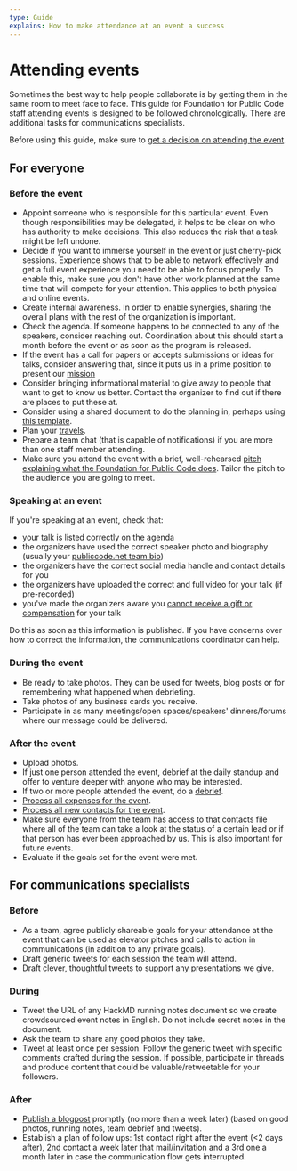 ```yaml
---
type: Guide
explains: How to make attendance at an event a success
---
```


# Attending events

Sometimes the best way to help people collaborate is by getting them in the same room to meet face to face.
This guide for Foundation for Public Code staff attending events is designed to be followed chronologically.
There are additional tasks for communications specialists.

Before using this guide, make sure to [get a decision on attending the event](deciding-to-attend-events.md).

## For everyone

### Before the event

* Appoint someone who is responsible for this particular event. Even though responsibilities may be delegated, it helps to be clear on who has authority to make decisions. This also reduces the risk that a task might be left undone.
* Decide if you want to immerse yourself in the event or just cherry-pick sessions. Experience shows that to be able to network effectively and get a full event experience you need to be able to focus properly. To enable this, make sure you don't have other work planned at the same time that will compete for your attention. This applies to both physical and online events.
* Create internal awareness. In order to enable synergies, sharing the overall plans with the rest of the organization is important.
* Check the agenda. If someone happens to be connected to any of the speakers, consider reaching out. Coordination about this should start a month before the event or as soon as the program is released.
* If the event has a call for papers or accepts submissions or ideas for talks, consider answering that, since it puts us in a prime position to present our [mission](../../organization/mission.md)
* Consider bringing informational material to give away to people that want to get to know us better. Contact the organizer to find out if there are places to put these at.
* Consider using a shared document to do the planning in, perhaps using [this template](events-planning-template.md).
* Plan your [travels](../staff-management/travel.md).
* Prepare a team chat (that is capable of notifications) if you are more than one staff member attending.
* Make sure you attend the event with a brief, well-rehearsed [pitch explaining what the Foundation for Public Code does](../communication/pitching.md). Tailor the pitch to the audience you are going to meet.

### Speaking at an event

If you're speaking at an event, check that:

* your talk is listed correctly on the agenda
* the organizers have used the correct speaker photo and biography (usually your [publiccode.net team bio](https://publiccode.net/team/))
* the organizers have the correct social media handle and contact details for you
* the organizers have uploaded the correct and full video for your talk (if pre-recorded)
* you've made the organizers aware you [cannot receive a gift or compensation](../../organization/staff-code-of-conduct.md#receiving-gifts) for your talk

Do this as soon as this information is published. If you have concerns over how to correct the information, the communications coordinator can help.

### During the event

* Be ready to take photos. They can be used for tweets, blog posts or for remembering what happened when debriefing.
* Take photos of any business cards you receive.
* Participate in as many meetings/open spaces/speakers' dinners/forums where our message could be delivered.

### After the event

* Upload photos.
* If just one person attended the event, debrief at the daily standup and offer to venture deeper with anyone who may be interested.
* If two or more people attended the event, do a [debrief](../staff-meetings/event-debrief.md).
* [Process all expenses for the event](../staff-management/expense.md).
* [Process all new contacts for the event](process-contacts.md).
* Make sure everyone from the team has access to that contacts file where all of the team can take a look at the status of a certain lead or if that person has ever been approached by us. This is also important for future events.
* Evaluate if the goals set for the event were met.

## For communications specialists

### Before

* As a team, agree publicly shareable goals for your attendance at the event that can be used as elevator pitches and calls to action in communications (in addition to any private goals).
* Draft generic tweets for each session the team will attend.
* Draft clever, thoughtful tweets to support any presentations we give.

### During

* Tweet the URL of any HackMD running notes document so we create crowdsourced event notes in English. Do not include secret notes in the document.
* Ask the team to share any good photos they take.
* Tweet at least once per session. Follow the generic tweet with specific comments crafted during the session. If possible, participate in threads and produce content that could be valuable/retweetable for your followers.

### After

* [Publish a blogpost](https://github.com/publiccodenet/blog) promptly (no more than a week later) (based on good photos, running notes, team debrief and tweets).
* Establish a plan of follow ups: 1st contact right after the event (<2 days after), 2nd contact a week later that mail/invitation and a 3rd one a month later in case the communication flow gets interrupted.
